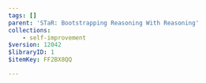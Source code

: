 ```yaml
---
tags: []
parent: 'STaR: Bootstrapping Reasoning With Reasoning'
collections:
    - self-improvement
$version: 12042
$libraryID: 1
$itemKey: FF2BX8QQ

---
```

